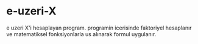 e-uzeri-X
=========
e uzeri X'i hesaplayan program.
programin icerisinde faktoriyel hesaplanır ve matematiksel fonksiyonlarla us alınarak formul uygulanır.
